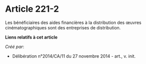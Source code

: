 # Article 221-2

Les bénéficiaires des aides financières à la distribution des œuvres cinématographiques sont des entreprises de distribution.

**Liens relatifs à cet article**

_Créé par_:

  - Délibération n°2014/CA/11 du 27 novembre 2014 - art., v. init.
